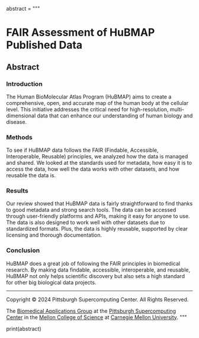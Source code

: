 abstract = """
# FAIR Assessment of HuBMAP Published Data

## Abstract

### Introduction
The Human BioMolecular Atlas Program (HuBMAP) aims to create a comprehensive, open, and accurate map of the human body at the cellular level. This initiative addresses the critical need for high-resolution, multi-dimensional data that can enhance our understanding of human biology and disease.

### Methods
To see if HuBMAP data follows the FAIR (Findable, Accessible, Interoperable, Reusable) principles, we analyzed how the data is managed and shared. We looked at the standards used for metadata, how easy it is to access the data, how well the data works with other datasets, and how reusable the data is.

### Results
Our review showed that HuBMAP data is fairly straightforward to find thanks to good metadata and strong search tools. The data can be accessed through user-friendly platforms and APIs, making it easy for anyone to use. The data is also designed to work well with other datasets due to standardized formats. Plus, the data is highly reusable, supported by clear licensing and thorough documentation.

### Conclusion
HuBMAP does a great job of following the FAIR principles in biomedical research. By making data findable, accessible, interoperable, and reusable, HuBMAP not only helps scientific discovery but also sets a high standard for other big biological data projects.

---

Copyright © 2024 Pittsburgh Supercomputing Center. All Rights Reserved.

The [Biomedical Applications Group](https://www.psc.edu/biomedical-applications/) at the [Pittsburgh Supercomputing Center](http://www.psc.edu) in the [Mellon College of Science](https://www.cmu.edu/mcs/) at [Carnegie Mellon University](http://www.cmu.edu).
"""

print(abstract)
